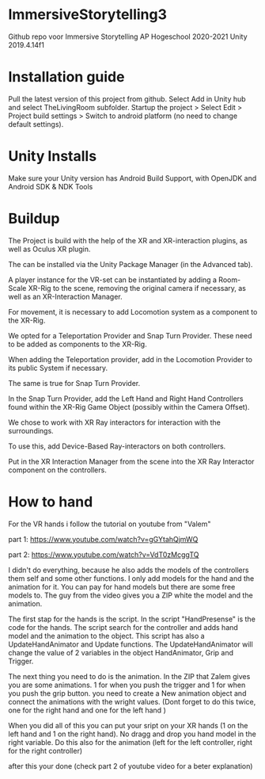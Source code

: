 # ImmersiveStorytelling3
 
 Github repo voor Immersive Storytelling AP Hogeschool 2020-2021
 Unity 2019.4.14f1

# Installation guide

Pull the latest version of this project from github. Select Add in Unity hub and select TheLivingRoom subfolder.
Startup the project > Select Edit > Project build settings > Switch to android platform (no need to change default settings).

# Unity Installs
Make sure your Unity version has Android Build Support, with OpenJDK and Android SDK & NDK Tools

# Buildup
The Project is build with the help of the XR and XR-interaction plugins, as well as Oculus XR plugin.

The can be installed via the Unity Package Manager (in the Advanced tab).

A player instance for the VR-set can be instantiated by adding a Room-Scale XR-Rig to the scene, removing the original camera if necessary, as well as an XR-Interaction Manager.

For movement, it is necessary to add Locomotion system as a component to the XR-Rig. 

We opted for a Teleportation Provider and Snap Turn Provider. These need to be added as components to the XR-Rig.

When adding the Teleportation provider, add in the Locomotion Provider to its public System if necessary.

The same is true for Snap Turn Provider.

In the Snap Turn Provider, add the Left Hand and Right Hand Controllers found within the XR-Rig Game Object (possibly within the Camera Offset).

We chose to work with XR Ray interactors for interaction with the surroundings. 

To use this, add Device-Based Ray-interactors on both controllers. 

Put in the XR Interaction Manager from the scene into the XR Ray Interactor component on the controllers. 

# How to hand
For the VR hands i follow the tutorial on youtube from "Valem"

part 1: https://www.youtube.com/watch?v=gGYtahQjmWQ

part 2: https://www.youtube.com/watch?v=VdT0zMcggTQ




I didn't do everything, because he also adds the models of the controllers them self and some other functions.
I only add models for the hand and the animation for it. You can pay for hand models but there are some free models to.
The guy from the video gives you a ZIP white the model and the animation.

The first stap for the hands is the script. In the script "HandPresense" is the code for the hands.
The script search for the controller and adds hand model and the animation to the object. This script has also a UpdateHandAnimator and Update functions. The UpdateHandAnimator will change the value of 2 variables in the object HandAnimator, Grip and Trigger.

The next thing you need to do is the animation. In the ZIP that Zalem gives you are some animations. 1 for when you push the trigger and 1 for when you push the grip button. you need to create a New animation object and connect the animations with the wright values.
(Dont forget to do this twice, one for the right hand and one for the left hand )

When you did all of this you can put your sript on your XR hands (1 on the left hand and 1 on the right hand). No dragg and drop you hand model in the right variable. Do this also for the animation (left for the left controller, right for the right controller)

after this your done (check part 2 of youtube video for a beter explanation)